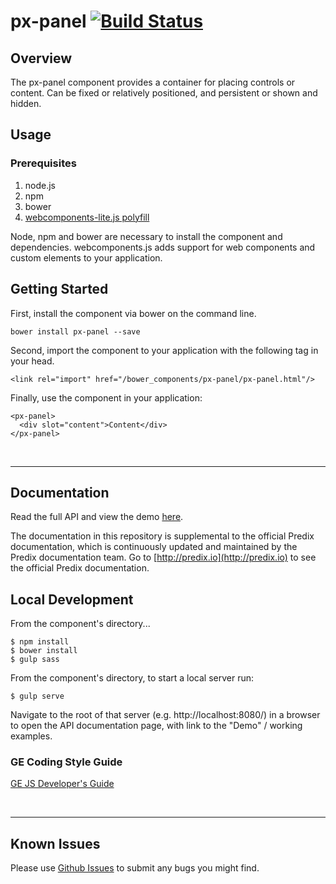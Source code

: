 # px-panel [![Build Status](https://travis-ci.org/PredixDev/px-panel.svg?branch=master)](https://travis-ci.org/PredixDev/px-panel)

## Overview

The px-panel component provides a container for placing controls or content. Can be fixed or relatively positioned, and persistent or shown and hidden.

## Usage

### Prerequisites
1. node.js
2. npm
3. bower
4. [webcomponents-lite.js polyfill](https://github.com/webcomponents/webcomponentsjs)

Node, npm and bower are necessary to install the component and dependencies. webcomponents.js adds support for web components and custom elements to your application.

## Getting Started

First, install the component via bower on the command line.

```
bower install px-panel --save
```

Second, import the component to your application with the following tag in your head.

```
<link rel="import" href="/bower_components/px-panel/px-panel.html"/>
```

Finally, use the component in your application:

```
<px-panel>
  <div slot="content">Content</div>
</px-panel>
```

<br />
<hr />

## Documentation

Read the full API and view the demo [here](https://predixdev.github.io/px-panel).

The documentation in this repository is supplemental to the official Predix documentation, which is continuously updated and maintained by the Predix documentation team. Go to [http://predix.io](http://predix.io)  to see the official Predix documentation.


## Local Development

From the component's directory...

```
$ npm install
$ bower install
$ gulp sass
```

From the component's directory, to start a local server run:

```
$ gulp serve
```

Navigate to the root of that server (e.g. http://localhost:8080/) in a browser to open the API documentation page, with link to the "Demo" / working examples.

### GE Coding Style Guide
[GE JS Developer's Guide](https://github.com/GeneralElectric/javascript)

<br />
<hr />

## Known Issues

Please use [Github Issues](https://github.com/PredixDev/px-panel/issues) to submit any bugs you might find.
